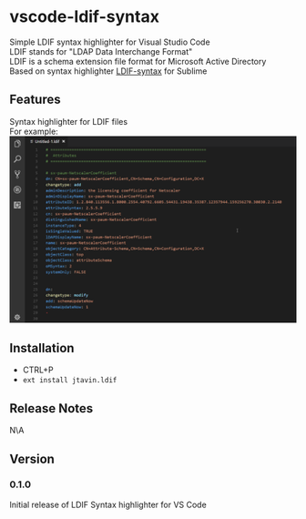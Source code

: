 # vscode-ldif-syntax

Simple LDIF syntax highlighter for Visual Studio Code  
LDIF stands for "LDAP Data Interchange Format"  
LDIF is a schema extension file format for Microsoft Active Directory  
Based on syntax highlighter [LDIF-syntax](https://github.com/FlashSystems/LDIF-Syntax) for Sublime

## Features

Syntax highlighter for LDIF files  
For example:  
![ldif syntax file example](/images/ldif-syntax.png)

## Installation

- CTRL+P
- `ext install jtavin.ldif`

## Release Notes

N\A

## Version

### 0.1.0

Initial release of LDIF Syntax highlighter for VS Code
